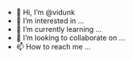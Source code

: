 - 👋 Hi, I’m @vidunk
- 👀 I’m interested in ...
- 🌱 I’m currently learning ...
- 💞️ I’m looking to collaborate on ...
- 📫 How to reach me ...

<!---
vidunk/vidunk is a ✨ special ✨ repository because its `README.md` (this file) appears on your GitHub profile.
You can click the Preview link to take a look at your changes.
--->
